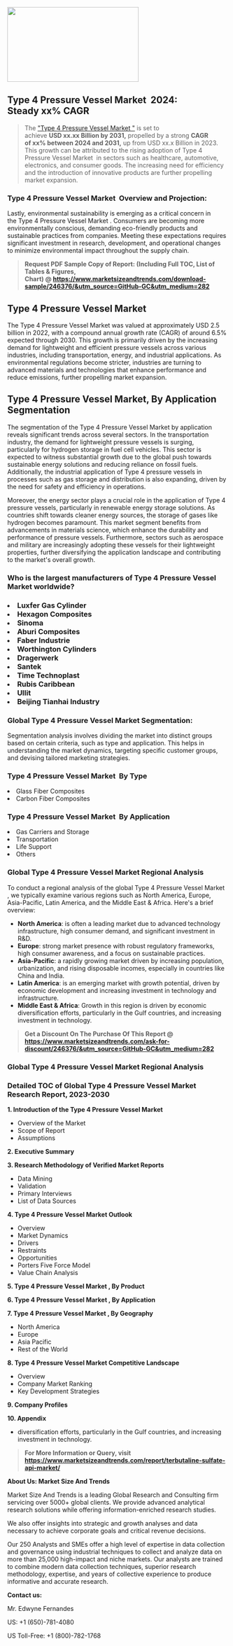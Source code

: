 <p><img class="alignnone size-medium wp-image-20088" src="https://ffe5etoiles.com/wp-content/uploads/2024/12/MST1-300x171.png" alt="" width="300" height="171" /></p><h2 id="ember46" class="ember-view reader-text-block__heading-2">Type 4 Pressure Vessel Market &nbsp;2024: Steady&nbsp;xx% CAGR</h2><blockquote id="ember47" class="ember-view reader-text-block__blockquote">The&nbsp;<a class="app-aware-link " href="https://www.marketsizeandtrends.com/download-sample/246376/&utm_source=GitHub-GC&utm_medium=282" target="_blank" data-test-app-aware-link="">"Type 4 Pressure Vessel Market "</a>&nbsp;is set to achieve&nbsp;<strong>USD&nbsp;xx.xx&nbsp;Billion by 2031,</strong>&nbsp;propelled by a strong&nbsp;<strong>CAGR of&nbsp;xx% between 2024 and 2031,</strong>&nbsp;up from USD xx.x Billion in 2023. This growth can be attributed to the rising adoption of&nbsp;Type 4 Pressure Vessel Market &nbsp;in sectors such as healthcare, automotive, electronics, and consumer goods. The increasing need for efficiency and the introduction of innovative products are further propelling market expansion.</blockquote><h3 id="ember48" class="ember-view reader-text-block__heading-3">Type 4 Pressure Vessel Market &nbsp;Overview and Projection:</h3><p id="ember49" class="ember-view reader-text-block__paragraph">Lastly, environmental sustainability is emerging as a critical concern in the&nbsp;Type 4 Pressure Vessel Market . Consumers are becoming more environmentally conscious, demanding eco-friendly products and sustainable practices from companies. Meeting these expectations requires significant investment in research, development, and operational changes to minimize environmental impact throughout the supply chain.</p><blockquote id="ember50" class="ember-view reader-text-block__blockquote"><strong>Request PDF Sample Copy of Report: (Including Full TOC, List of Tables &amp; Figures, Chart)&nbsp;@&nbsp;<strong><a href="https://www.marketsizeandtrends.com/download-sample/246376/&utm_source=GitHub-GC&utm_medium=282" target="_blank">https://www.marketsizeandtrends.com/download-sample/246376/&utm_source=GitHub-GC&utm_medium=282</a></strong></strong></blockquote><h3 class=""> <h2>Type 4 Pressure Vessel Market</h2><p>The Type 4 Pressure Vessel Market was valued at approximately USD 2.5 billion in 2022, with a compound annual growth rate (CAGR) of around 6.5% expected through 2030. This growth is primarily driven by the increasing demand for lightweight and efficient pressure vessels across various industries, including transportation, energy, and industrial applications. As environmental regulations become stricter, industries are turning to advanced materials and technologies that enhance performance and reduce emissions, further propelling market expansion.</p><h2>Type 4 Pressure Vessel Market, By Application Segmentation</h2><p>The segmentation of the Type 4 Pressure Vessel Market by application reveals significant trends across several sectors. In the transportation industry, the demand for lightweight pressure vessels is surging, particularly for hydrogen storage in fuel cell vehicles. This sector is expected to witness substantial growth due to the global push towards sustainable energy solutions and reducing reliance on fossil fuels. Additionally, the industrial application of Type 4 pressure vessels in processes such as gas storage and distribution is also expanding, driven by the need for safety and efficiency in operations.</p><p>Moreover, the energy sector plays a crucial role in the application of Type 4 pressure vessels, particularly in renewable energy storage solutions. As countries shift towards cleaner energy sources, the storage of gases like hydrogen becomes paramount. This market segment benefits from advancements in materials science, which enhance the durability and performance of pressure vessels. Furthermore, sectors such as aerospace and military are increasingly adopting these vessels for their lightweight properties, further diversifying the application landscape and contributing to the market's overall growth.</p></h3><h3 id="" class="">Who is the largest manufacturers of&nbsp;Type 4 Pressure Vessel Market worldwide?</h3><h3 class=""></Li><Li>Luxfer Gas Cylinder</Li><Li> Hexagon Composites</Li><Li> Sinoma</Li><Li> Aburi Composites</Li><Li> Faber Industrie</Li><Li> Worthington Cylinders</Li><Li> Dragerwerk</Li><Li> Santek</Li><Li> Time Technoplast</Li><Li> Rubis Caribbean</Li><Li> Ullit</Li><Li> Beijing Tianhai Industry</h3><h3 id="ember53" class="ember-view reader-text-block__heading-3">Global&nbsp;Type 4 Pressure Vessel Market Segmentation:</h3><p id="ember54" class="ember-view reader-text-block__paragraph">Segmentation analysis involves dividing the market into distinct groups based on certain criteria, such as type and application. This helps in understanding the market dynamics, targeting specific customer groups, and devising tailored marketing strategies.</p><h3 id="" class="">Type 4 Pressure Vessel Market &nbsp;By Type</h3><p></Li><Li>Glass Fiber Composites</Li><Li> Carbon Fiber Composites</p><h3 id="" class="">Type 4 Pressure Vessel Market &nbsp;By Application</h3><p class=""></Li><Li>Gas Carriers and Storage</Li><Li> Transportation</Li><Li> Life Support</Li><Li> Others</p><h3 id="ember62" class="ember-view reader-text-block__heading-3">Global Type 4 Pressure Vessel Market Regional Analysis</h3><p id="ember63" class="ember-view reader-text-block__paragraph">To conduct a regional analysis of the global Type 4 Pressure Vessel Market , we typically examine various regions such as North America, Europe, Asia-Pacific, Latin America, and the Middle East &amp; Africa. Here's a brief overview:</p><ul><li><strong>North America</strong>: is often a leading market due to advanced technology infrastructure, high consumer demand, and significant investment in R&amp;D.</li><li><strong>Europe</strong>: strong market presence with robust regulatory frameworks, high consumer awareness, and a focus on sustainable practices.</li><li><strong>Asia-Pacific</strong>: a rapidly growing market driven by increasing population, urbanization, and rising disposable incomes, especially in countries like China and India.</li><li><strong>Latin America</strong>: is an emerging market with growth potential, driven by economic development and increasing investment in technology and infrastructure.</li><li><strong>Middle East &amp; Africa</strong>: Growth in this region is driven by economic diversification efforts, particularly in the Gulf countries, and increasing investment in technology.</li></ul><blockquote id="ember61" class="ember-view reader-text-block__blockquote"><strong>Get a Discount On The Purchase Of This Report @ <strong><a href="https://html-cleaner.com/" target="">https://www.marketsizeandtrends.com/ask-for-discount/246376/&utm_source=GitHub-GC&utm_medium=282</a></strong></strong></blockquote><h3 id="ember62" class="ember-view reader-text-block__heading-3">Global Type 4 Pressure Vessel Market Regional Analysis</h3><h3 id="" class="">Detailed TOC of Global Type 4 Pressure Vessel Market Research Report, 2023-2030</h3><p id="" class=""><strong>1. Introduction of the Type 4 Pressure Vessel Market </strong></p><ul><li>Overview of the Market</li><li>Scope of Report</li><li>Assumptions</li></ul><p id="" class=""><strong>2. Executive Summary</strong></p><p id="" class=""><strong>3. Research Methodology of Verified Market Reports</strong></p><ul><li>Data Mining</li><li>Validation</li><li>Primary Interviews</li><li>List of Data Sources</li></ul><p id="" class=""><strong>4. Type 4 Pressure Vessel Market Outlook</strong></p><ul><li>Overview</li><li>Market Dynamics</li><li>Drivers</li><li>Restraints</li><li>Opportunities</li><li>Porters Five Force Model</li><li>Value Chain Analysis</li></ul><p id="" class=""><strong>5. Type 4 Pressure Vessel Market , By Product</strong></p><p id="" class=""><strong>6. Type 4 Pressure Vessel Market , By Application</strong></p><p id="" class=""><strong>7. Type 4 Pressure Vessel Market , By Geography</strong></p><ul><li>North America</li><li>Europe</li><li>Asia Pacific</li><li>Rest of the World</li></ul><p id="" class=""><strong>8. Type 4 Pressure Vessel Market Competitive Landscape</strong></p><ul><li>Overview</li><li>Company Market Ranking</li><li>Key Development Strategies</li></ul><p id="" class=""><strong>9. Company Profiles</strong></p><p id="" class=""><strong>10. Appendix</strong></p><ul><li>diversification efforts, particularly in the Gulf countries, and increasing investment in technology.</li></ul><blockquote id="ember65" class="ember-view reader-text-block__blockquote"><strong>For More Information or Query, visit <strong><strong><a href="https://html-cleaner.com/" target="">https://www.marketsizeandtrends.com/report/terbutaline-sulfate-api-market/</a></strong></strong></strong></blockquote><p id="" class=""><strong>About Us: Market Size And Trends</strong></p><p id="" class="">Market Size And Trends is a leading Global Research and Consulting firm servicing over 5000+ global clients. We provide advanced analytical research solutions while offering information-enriched research studies.</p><p id="" class="">We also offer insights into strategic and growth analyses and data necessary to achieve corporate goals and critical revenue decisions.</p><p id="" class="">Our 250 Analysts and SMEs offer a high level of expertise in data collection and governance using industrial techniques to collect and analyze data on more than 25,000 high-impact and niche markets. Our analysts are trained to combine modern data collection techniques, superior research methodology, expertise, and years of collective experience to produce informative and accurate research.</p><p id="" class=""><strong>Contact us:</strong></p><p id="" class="">Mr. Edwyne Fernandes</p><p id="" class="">US: +1 (650)-781-4080</p><p id="" class="">US Toll-Free: +1 (800)-782-1768</p>

